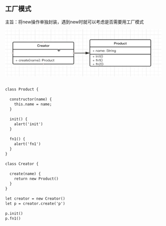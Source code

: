 ## 工厂模式

主旨：将new操作单独封装，遇到new时就可以考虑是否需要用工厂模式

![mock-pic2](https://github.com/cwzp990/summary/blob/master/images/工厂模式.png)

```

class Product {

  constructor(name) {
    this.name = name;
  }

  init() {
    alert('init')
  }

  fn1() {
    alert('fn1')
  }
}

class Creator {

  create(name) {
    return new Product()
  }
}

let creator = new Creator()
let p = creator.create('p')

p.init()
p.fn1()

```
